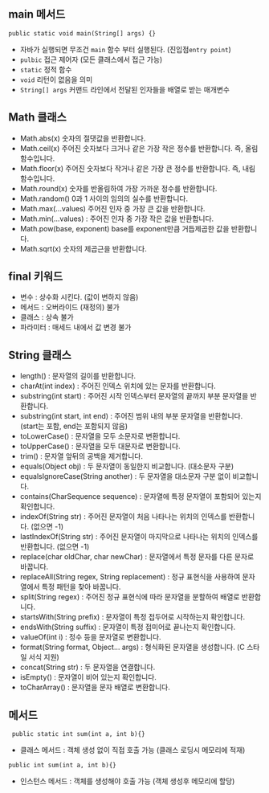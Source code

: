 
##  main 메서드 
`public static void main(String[] args) {}`
*  자바가 실행되면 무조건 `main` 함수 부터 실행된다. (진입점`entry point`)
*   `pulbic` 접근 제어자 (모든 클래스에서 접근 가능)
* `static`  정적 함수 
*  `void` 리턴이 없음을 의미
* `String[] args` 커맨드 라인에서 전달된 인자들을 배열로 받는 매개변수

##  Math 클래스 
* Math.abs(x) 숫자의 절댓값을 반환합니다.
* Math.ceil(x) 주어진 숫자보다 크거나 같은 가장 작은 정수를 반환합니다. 즉, 올림 함수입니다.
* Math.floor(x) 주어진 숫자보다 작거나 같은 가장 큰 정수를 반환합니다. 즉, 내림 함수입니다.
* Math.round(x)  숫자를 반올림하여 가장 가까운 정수를 반환합니다.
* Math.random() 0과 1 사이의 임의의 실수를 반환합니다.
* Math.max(...values)  주어진 인자 중 가장 큰 값을 반환합니다.
* Math.min(...values) : 주어진 인자 중 가장 작은 값을 반환합니다.
* Math.pow(base, exponent) base를 exponent만큼 거듭제곱한 값을 반환합니다.
* Math.sqrt(x) 숫자의 제곱근을 반환합니다.

## final 키워드 
* 변수 :  상수화 시킨다. (값이 변하지 않음)
* 메서드 : 오버라이드 (재정의) 불가
* 클래스 :  상속 불가
* 파라미터 : 매세드 내에서 값 변경 불가

## String 클래스
* length() : 문자열의 길이를 반환합니다.
* charAt(int index) : 주어진 인덱스 위치에 있는 문자를 반환합니다.
* substring(int start) : 주어진 시작 인덱스부터 문자열의 끝까지 부분 문자열을 반환합니다.
* substring(int start, int end) : 주어진 범위 내의 부분 문자열을 반환합니다. (start는 포함, end는 포함되지 않음)
* toLowerCase() : 문자열을 모두 소문자로 변환합니다.
* toUpperCase() : 문자열을 모두 대문자로 변환합니다.
* trim() : 문자열 앞뒤의 공백을 제거합니다.
* equals(Object obj) : 두 문자열이 동일한지 비교합니다. (대소문자 구분)
* equalsIgnoreCase(String another) : 두 문자열을 대소문자 구분 없이 비교합니다.
* contains(CharSequence sequence) : 문자열에 특정 문자열이 포함되어 있는지 확인합니다.
* indexOf(String str) : 주어진 문자열이 처음 나타나는 위치의 인덱스를 반환합니다. (없으면 -1)
* lastIndexOf(String str) : 주어진 문자열이 마지막으로 나타나는 위치의 인덱스를 반환합니다. (없으면 -1)
* replace(char oldChar, char newChar) : 문자열에서 특정 문자를 다른 문자로 바꿉니다.
* replaceAll(String regex, String replacement) : 정규 표현식을 사용하여 문자열에서 특정 패턴을 찾아 바꿉니다.
* split(String regex) : 주어진 정규 표현식에 따라 문자열을 분할하여 배열로 반환합니다.
* startsWith(String prefix) : 문자열이 특정 접두어로 시작하는지 확인합니다.
* endsWith(String suffix) : 문자열이 특정 접미어로 끝나는지 확인합니다.
* valueOf(int i) : 정수 등을 문자열로 변환합니다.
* format(String format, Object... args) : 형식화된 문자열을 생성합니다. (C 스타일 서식 지원)
* concat(String str) : 두 문자열을 연결합니다.
* isEmpty() : 문자열이 비어 있는지 확인합니다.
* toCharArray() : 문자열을 문자 배열로 변환합니다.

## 메서드

` public static int sum(int a, int b){}`
* 클래스 메서드 : 객체 생성 없이 직접 호출 가능 (클래스 로딩시 메모리에 적재)

`public int sum(int a, int b){}`
* 인스턴스 메서드 : 객체를 생성해야 호출 가능 (객체 생성후 메모리에 할당)
